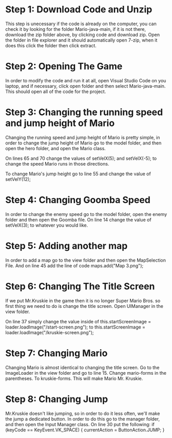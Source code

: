 # Step 1: Download Code and Unzip
This step is unecessary if the code is already on the computer, you can check it by looking for the folder Mario-java-main, if it is not there, download the zip folder above, by clicking code and download zip. Open the folder in file explorer and it should automatically open 7-zip, when it does this click the folder then click extract.

# Step 2: Opening The Game
In order to modify the code and run it at all, open Visual Studio Code on you laptop, and if necessary, click open folder and then select Mario-java-main. This should open all of the code for the project.

# Step 3: Changing the running speed and jump height of Mario
Changing the running speed and jump height of Mario is pretty simple, in order to change the jump height of Mario go to the model folder, and then open the hero folder, and open the Mario class. 

On lines 65 and 70 change the values of  setVelX(5); and setVelX(-5); to change the speed Mario runs in those directions. 

To change Mario's jump height go to line 55 and change the value of setVelY(12);

# Step 4: Changing Goomba Speed
In order to change the enemy speed go to the model folder, open the enemy folder and then open the Goomba file. On line 14 change the value of setVelX(3); to whatever you would like.

# Step 5: Adding another map
In order to add a map go to the view folder and then open the MapSelection File. And on line 45 add the line of code maps.add("Map 3.png"); 

# Step 6: Changing The Title Screen
If we put Mr.Kruskie in the game then it is no longer Super Mario Bros. so first thing we need to do is change the title screen. Open UIManager in the view folder. 

On line 37 simply change the value inside of  this.startScreenImage = loader.loadImage("/start-screen.png"); to this.startScreenImage = loader.loadImage("/kruskie-screen.png");

# Step 7: Changing Mario
Changing Mario is almost identical to changing the title screen. Go to the ImageLoader in the view folder and go to line 15. Change mario-forms in the parentheses. To kruskie-forms. This will make Mario Mr. Kruskie.

# Step 8: Changing Jump
Mr.Kruskie doesn't like jumping, so in order to do it less often, we'll make the jump a dedicated button. In order to do this go to the manager folder, and then open the Input Manager class. On line 30 put the following:
if (keyCode == KeyEvent.VK_SPACE) {
            currentAction = ButtonAction.JUMP;
        }

